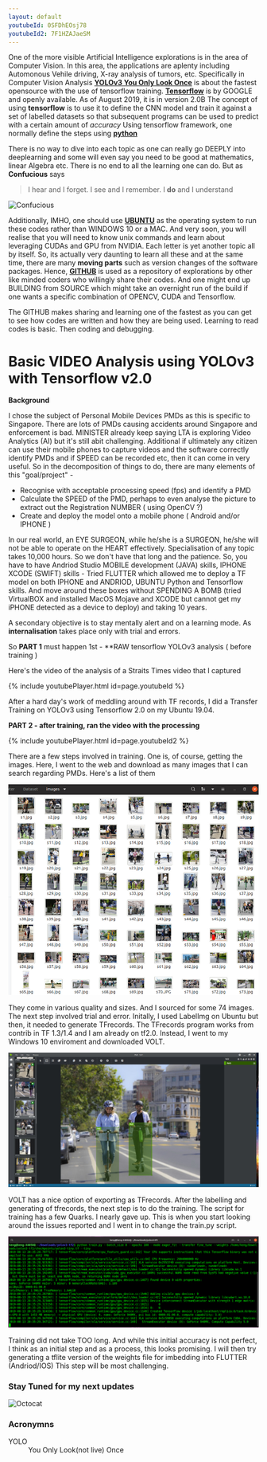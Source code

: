 ```yaml
---
layout: default
youtubeId: 0SFDhEOsj78
youtubeId2: 7F1HZAJaeSM
---
```

One of the more visible Artificial Intelligence explorations is in the area of Computer Vision.  In this area, the applications are aplenty including Automonous Vehile driving, X-ray analysis of tumors, etc.  Specifically in Computer Vision Analysis [**YOLOv3 You Only Look Once**](https://pjreddie.com/darknet/yolo) is about the fastest opensource with the use of tensorflow training. [**Tensorflow**](https://www.tensorflow.org) is by GOOGLE and openly available.  As of August 2019, it is in version 2.0B  The concept of using **tensorflow** is to use it to define the CNN model and train it against a set of labelled datasets so that subsequent programs can be used to predict with a certain amount of _accuracy_ Using tensorflow framework, one normally define the steps using [**python**](https://www.python.org/)

There is no way to dive into each topic as one can really go DEEPLY into deeplearning and some will even say you need to be good at mathematics, linear Algebra etc.  There is no end to all the learning one can do.  But as **Confucious** says 

> I hear and I forget. I see and I remember. I **do** and I understand

![Confucious](https://images.squarespace-cdn.com/content/v1/5b75ac0285ede1b470f58ae2/1552088225978-9XEWSHS4194OKJHGN1NT/ke17ZwdGBToddI8pDm48kNw2TxbujJdl1BY0ObYEVqFZw-zPPgdn4jUwVcJE1ZvWQUxwkmyExglNqGp0IvTJZamWLI2zvYWH8K3-s_4yszcp2ryTI0HqTOaaUohrI8PIxNSqkGYWRfQ32Ht0-atPWoWydOhR6u9hVXQnrilM_0IKMshLAGzx4R3EDFOm1kBS/IMG_6154.JPG?format=1000w)

Additionally, IMHO, one should use [**UBUNTU**](https://ubuntu.com/) as the operating system to run these codes rather than WINDOWS 10 or a MAC.  And very soon, you will realise that you will need to know unix commands and learn about leveraging CUDAs and GPU from NVIDIA.  Each letter is yet another topic all by itself.  So, its actually very daunting to learn all these and at the same time, there are many **moving parts** such as version changes of the software packages.  Hence, [**GITHUB**](https://github.com/) is used as a repository of explorations by other like minded coders who willingly share their codes.  And one might end up BUILDING from SOURCE which might take an overnight run of the build if one wants a specific combination of OPENCV, CUDA and Tensorflow.  

The GITHUB makes sharing and learning one of the fastest as you can get to see how codes are written and how they are being used.  Learning to read codes is basic.  Then coding and debugging.  

# Basic VIDEO Analysis using YOLOv3 with Tensorflow v2.0

**Background**  

I chose the subject of Personal Mobile Devices PMDs as this is specific to Singapore. There are lots of PMDs causing accidents around Singapore and enforcement is bad.  MINISTER already keep saying LTA is exploring Video Analytics (AI) but it's still abit challenging.  Additional if ultimately any citizen can use their mobile phones to capture videos and the software correctly identify PMDs and if SPEED can be recorded etc, then it can come in very useful.  So in the decomposition of things to do, there are many elements of this "goal/project" -

* Recognise with acceptable processing speed (fps) and identify a PMD
* Calculate the SPEED of the PMD, perhaps to even analyse the picture to extract out the Registration NUMBER ( using OpenCV ?)
* Create and deploy the model onto a mobile phone ( Android and/or IPHONE )

In our real world, an EYE SURGEON, while he/she is a SURGEON, he/she will not be able to operate on the HEART effectively. Specialisation of any topic takes 10,000 hours.  So we don't have that long and the patience.  So, you have to have Andriod Studio MOBILE development (JAVA) skills, IPHONE XCODE (SWIFT) skills - Tried FLUTTER which allowed me to deploy a TF model on both IPHONE and ANDRIOD, UBUNTU Python and Tensorflow skills.  And move around these boxes without SPENDING A BOMB (tried VirtualBOX and installed MacOS Mojave and XCODE but cannot get my iPHONE detected as a device to deploy) and taking 10 years. 

A secondary objective is to stay mentally alert and on a learning mode.  As **internalisation** takes place only with trial and errors.

So **PART 1** must happen 1st - **RAW tensorflow YOLOv3 analysis ( before training )

Here's the video of the analysis of a Straits Times video that I captured

{% include youtubePlayer.html id=page.youtubeId %}

After a hard day's work of meddling around with TF records, I did a Transfer Training on YOLOv3 using Tensorflow 2.0 on my Ubuntu 19.04.

**PART 2 - after training, ran the video with the processing**

{% include youtubePlayer.html id=page.youtubeId2 %}

There are a few steps involved in training.  One is, of course, getting the images. Here, I went to the web and download as many images that I can search regarding PMDs.  Here's a list of them

![Dataset](/assets/images/DATA.jpg)

They come in various quality and sizes.  And I sourced for some 74 images.  The next step involved trial and error.  Initally, I used LabelImg on Ubuntu but then, it needed to generate TFrecords. The TFrecords program works from contrib in TF 1.3/1.4 and I am already on tf2.0.  Instead, I went to my Windows 10 enviroment and downloaded VOLT.

![Volt](/assets/images/VOIT.jpg)

VOLT has a nice option of exporting as TFrecords.  After the labelling and generating of tfrecords, the next step is to do the training.  The script for training has a few Quarks.  I nearly gave up.  This is when you start looking around the issues reported and I went in to change the train.py script.

![Training](/assets/images/TRAIN.jpg)

Training did not take TOO long.  And while this initial accuracy is not perfect, I think as an initial step and as a process, this looks promising.  I will then try generating a tflite version of the weights file for imbedding into FLUTTER (Andriod/IOS)  This step will be most challenging. 

### Stay Tuned for my next updates

![Octocat](https://github.githubassets.com/images/icons/emoji/octocat.png)

### Acronymns 

<dl>
<dt>YOLO</dt><dd>You Only Look(not live) Once</dd>
</dl>
